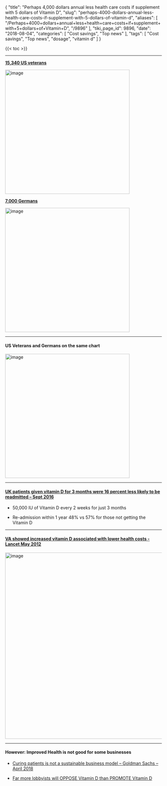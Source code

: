 {
    "title": "Perhaps 4,000 dollars annual less health care costs if supplement with 5 dollars of Vitamin D",
    "slug": "perhaps-4000-dollars-annual-less-health-care-costs-if-supplement-with-5-dollars-of-vitamin-d",
    "aliases": [
        "/Perhaps+4000+dollars+annual+less+health+care+costs+if+supplement+with+5+dollars+of+Vitamin+D",
        "/9896"
    ],
    "tiki_page_id": 9896,
    "date": "2018-08-04",
    "categories": [
        "Cost savings",
        "Top news"
    ],
    "tags": [
        "Cost savings",
        "Top news",
        "dosage",
        "vitamin d"
    ]
}


{{< toc >}}

---

 **[15,340 US veterans](/posts/va-found-less-testing-for-vitamin-d-resulted-in-increased-health-costs)** 

<img src="https://d378j1rmrlek7x.cloudfront.net/attachments/jpeg/va-horiz.jpg" alt="image" width="400">

 **[7,000 Germans](/posts/hospital-costs-higher-for-those-with-low-vitamin-d-7000-germans-in-their-50s)** 

<img src="/attachments/d3.mock.jpg" alt="image" width="400">

---

#### US Veterans and Germans on the same chart

<img src="/attachments/d3.mock.jpg" alt="image" width="400">

---

#### [UK patients given vitamin D for 3 months were 16 percent less likely to be readmitted – Sept 2016](/posts/uk-patients-given-vitamin-d-for-3-months-were-16-percent-less-likely-to-be-readmitted)

* 50,000 IU of Vitamin D every 2 weeks for just 3 months

* Re-admission within 1 year 48% vs 57% for those not getting the Vitamin D

---

#### [VA showed increased vitamin D associated with lower health costs - Lancet May 2012](/posts/va-showed-increased-vitamin-d-associated-with-lower-health-costs-lancet)

<img src="/attachments/d3.mock.jpg" alt="image" width="600">

---

#### However: Improved Health is not good for some businesses

* [Curing patients is not a sustainable business model – Goldman Sachs – April 2018](/posts/curing-patients-is-not-a-sustainable-business-model-goldman-sachs)

* [Far more lobbyists will OPPOSE Vitamin D than PROMOTE Vitamin D](/posts/far-more-lobbyists-will-oppose-vitamin-d-than-promote-vitamin-d)